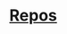 ﻿---
!LinkItem
Link: resting_hd.md
NameLink: <!--NameLink-->[Repos](hd_resting.md)<!--/NameLink-->
Id: manage_health_hd.md#repos
ParentLink: manage_health_hd.md#gérer-la-santé
Name: Repos
ParentName: Gérer la santé
Attributes: {}
AttributesDictionary: >+
  {}

---




# [Repos](hd_resting.md)



